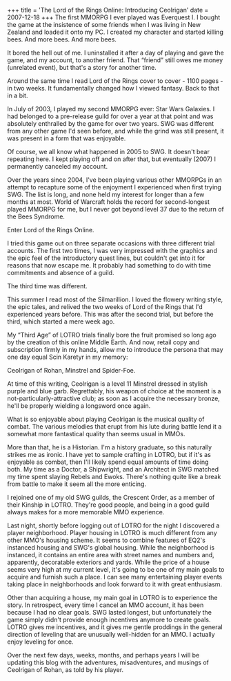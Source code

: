 +++
title = 'The Lord of the Rings Online: Introducing Ceolrigan'
date = 2007-12-18
+++
The first MMORPG I ever played was Everquest I. I bought the game at the insistence of some friends when I was living in New Zealand and loaded it onto my PC. I created my character and started killing bees. And more bees. And more bees.

It bored the hell out of me. I uninstalled it after a day of playing and gave the game, and my account, to another friend. That “friend” still owes me money (unrelated event), but that's a story for another time.

Around the same time I read Lord of the Rings cover to cover - 1100 pages - in two weeks. It fundamentally changed how I viewed fantasy. Back to that in a bit.

In July of 2003, I played my second MMORPG ever: Star Wars Galaxies. I had belonged to a pre-release guild for over a year at that point and was absolutely enthralled by the game for over two years. SWG was different from any other game I'd seen before, and while the grind was still present, it was present in a form that was enjoyable.

Of course, we all know what happened in 2005 to SWG. It doesn't bear repeating here. I kept playing off and on after that, but eventually (2007) I permanently canceled my account.

Over the years since 2004, I've been playing various other MMORPGs in an attempt to recapture some of the enjoyment I experienced when first trying SWG. The list is long, and none held my interest for longer than a few months at most. World of Warcraft holds the record for second-longest played MMORPG for me, but I never got beyond level 37 due to the return of the Bees Syndrome.

Enter Lord of the Rings Online.

I tried this game out on three separate occasions with three different trial accounts. The first two times, I was very impressed with the graphics and the epic feel of the introductory quest lines, but couldn't get into it for reasons that now escape me. It probably had something to do with time commitments and absence of a guild.

The third time was different.

This summer I read most of the Silmarillion. I loved the flowery writing style, the epic tales, and relived the two weeks of Lord of the Rings that I'd experienced years before. This was after the second trial, but before the third, which started a mere week ago.

My “Third Age” of LOTRO trials finally bore the fruit promised so long ago by the creation of this online Middle Earth. And now, retail copy and subscription firmly in my hands, allow me to introduce the persona that may one day equal Scin Karetyr in my memory:

Ceolrigan of Rohan, Minstrel and Spider-Foe.

At time of this writing, Ceolrigan is a level 11 Minstrel dressed in stylish purple and blue garb. Regrettably, his weapon of choice at the moment is a not-particularly-attractive club; as soon as I acquire the necessary bronze, he'll be properly wielding a longsword once again.

What is so enjoyable about playing Ceolrigan is the musical quality of combat. The various melodies that erupt from his lute during battle lend it a somewhat more fantastical quality than seems usual in MMOs.

More than that, he is a Historian. I'm a history graduate, so this naturally strikes me as ironic. I have yet to sample crafting in LOTRO, but if it's as enjoyable as combat, then I'll likely spend equal amounts of time doing both. My time as a Doctor, a Shipwright, and an Architect in SWG matched my time spent slaying Rebels and Ewoks. There's nothing quite like a break from battle to make it seem all the more enticing.

I rejoined one of my old SWG guilds, the Crescent Order, as a member of their Kinship in LOTRO. They're good people, and being in a good guild always makes for a more memorable MMO experience.

Last night, shortly before logging out of LOTRO for the night I discovered a player neighborhood. Player housing in LOTRO is much different from any other MMO's housing scheme. It seems to combine features of EQ2's instanced housing and SWG's global housing. While the neighborhood is instanced, it contains an entire area with street names and numbers and, apparently, decoratable exteriors and yards. While the price of a house seems very high at my current level, it's going to be one of my main goals to acquire and furnish such a place. I can see many entertaining player events taking place in neighborhoods and look forward to it with great enthusiasm.

Other than acquiring a house, my main goal in LOTRO is to experience the story. In retrospect, every time I cancel an MMO account, it has been because I had no clear goals. SWG lasted longest, but unfortunately the game simply didn't provide enough incentives anymore to create goals. LOTRO gives me incentives, and it gives me gentle proddings in the general direction of leveling that are unusually well-hidden for an MMO. I actually enjoy leveling for once.

Over the next few days, weeks, months, and perhaps years I will be updating this blog with the adventures, misadventures, and musings of Ceolrigan of Rohan, as told by his player.
